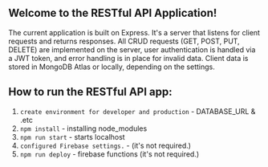 ## Welcome to the RESTful API Application!

The current application is built on Express. It's a server that listens for client requests and returns responses. All CRUD requests (GET, POST, PUT, DELETE) are implemented on the server, user authentication is handled via a JWT token, and error handling is in place for invalid data. Client data is stored in MongoDB Atlas or locally, depending on the settings.

## How to run the RESTful API app:

1. `create environment for developer and production` - DATABASE_URL & .etc
2. `npm install` - installing node_modules
3. `npm run start` - starts localhost
4. `configured Firebase settings.` - (it's not required.)
5. `npm run deploy` - firebase functions (it's not required.)
